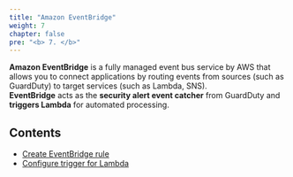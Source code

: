 ```yaml
---
title: "Amazon EventBridge"
weight: 7
chapter: false
pre: "<b> 7. </b>"
---
```


**Amazon EventBridge** is a fully managed event bus service by AWS that allows you to connect applications by routing events from sources (such as GuardDuty) to target services (such as Lambda, SNS).  
**EventBridge** acts as the **security alert event catcher** from GuardDuty and **triggers Lambda** for automated processing.

## Contents
  - [Create EventBridge rule](7.1-EventBridgeConfiguration/)
  - [Configure trigger for Lambda](7.2-IntegrateWithLambda/)
